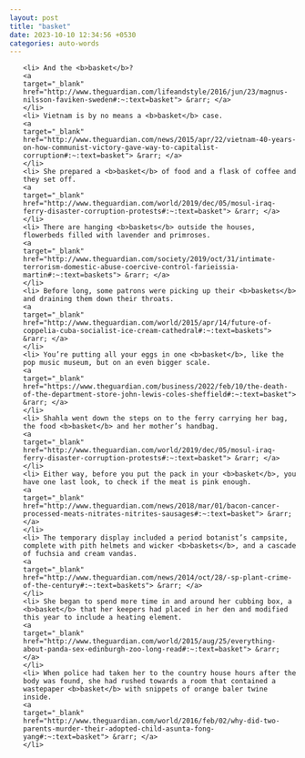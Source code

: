 ```yaml
---
layout: post
title: "basket"
date: 2023-10-10 12:34:56 +0530
categories: auto-words
---
```

<ol>

    <li> And the <b>basket</b>?
    <a 
    target="_blank" 
    href="http://www.theguardian.com/lifeandstyle/2016/jun/23/magnus-nilsson-faviken-sweden#:~:text=basket"> &rarr; </a>
    </li>
    <li> Vietnam is by no means a <b>basket</b> case.
    <a 
    target="_blank" 
    href="http://www.theguardian.com/news/2015/apr/22/vietnam-40-years-on-how-communist-victory-gave-way-to-capitalist-corruption#:~:text=basket"> &rarr; </a>
    </li>
    <li> She prepared a <b>basket</b> of food and a flask of coffee and they set off.
    <a 
    target="_blank" 
    href="http://www.theguardian.com/world/2019/dec/05/mosul-iraq-ferry-disaster-corruption-protests#:~:text=basket"> &rarr; </a>
    </li>
    <li> There are hanging <b>baskets</b> outside the houses, flowerbeds filled with lavender and primroses.
    <a 
    target="_blank" 
    href="http://www.theguardian.com/society/2019/oct/31/intimate-terrorism-domestic-abuse-coercive-control-farieissia-martin#:~:text=baskets"> &rarr; </a>
    </li>
    <li> Before long, some patrons were picking up their <b>baskets</b> and draining them down their throats.
    <a 
    target="_blank" 
    href="http://www.theguardian.com/world/2015/apr/14/future-of-coppelia-cuba-socialist-ice-cream-cathedral#:~:text=baskets"> &rarr; </a>
    </li>
    <li> You’re putting all your eggs in one <b>basket</b>, like the pop music museum, but on an even bigger scale.
    <a 
    target="_blank" 
    href="https://www.theguardian.com/business/2022/feb/10/the-death-of-the-department-store-john-lewis-coles-sheffield#:~:text=basket"> &rarr; </a>
    </li>
    <li> Shahla went down the steps on to the ferry carrying her bag, the food <b>basket</b> and her mother’s handbag.
    <a 
    target="_blank" 
    href="http://www.theguardian.com/world/2019/dec/05/mosul-iraq-ferry-disaster-corruption-protests#:~:text=basket"> &rarr; </a>
    </li>
    <li> Either way, before you put the pack in your <b>basket</b>, you have one last look, to check if the meat is pink enough.
    <a 
    target="_blank" 
    href="http://www.theguardian.com/news/2018/mar/01/bacon-cancer-processed-meats-nitrates-nitrites-sausages#:~:text=basket"> &rarr; </a>
    </li>
    <li> The temporary display included a period botanist’s campsite, complete with pith helmets and wicker <b>baskets</b>, and a cascade of fuchsia and cream vandas.
    <a 
    target="_blank" 
    href="http://www.theguardian.com/news/2014/oct/28/-sp-plant-crime-of-the-century#:~:text=baskets"> &rarr; </a>
    </li>
    <li> She began to spend more time in and around her cubbing box, a <b>basket</b> that her keepers had placed in her den and modified this year to include a heating element.
    <a 
    target="_blank" 
    href="http://www.theguardian.com/world/2015/aug/25/everything-about-panda-sex-edinburgh-zoo-long-read#:~:text=basket"> &rarr; </a>
    </li>
    <li> When police had taken her to the country house hours after the body was found, she had rushed towards a room that contained a wastepaper <b>basket</b> with snippets of orange baler twine inside.
    <a 
    target="_blank" 
    href="http://www.theguardian.com/world/2016/feb/02/why-did-two-parents-murder-their-adopted-child-asunta-fong-yang#:~:text=basket"> &rarr; </a>
    </li>